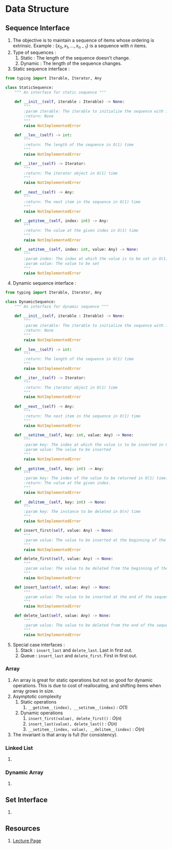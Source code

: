 # Data Structure

## Sequence Interface
1. The objective is to maintain a sequence of items whose ordering is extrinsic. Example : $\{x_0, x_1, ..., x_{n-1}\}$ is a sequence with $n$ items.
2. Type of sequences :
	1. Static : The length of the sequence doesn't change.
	2. Dynamic : The length of the sequence changes.
3. Static sequence interface :
```python
from typing import Iterable, Iterator, Any

class StaticSequence:
	""" An interface for static sequence """
	
	def __init__(self, iterable : Iterable) -> None:
		"""
		:param iterable: The iterable to initialize the sequence with in O(n) time 
		:return: None
		"""
		raise NotImplementedError
	
	def __len__(self) -> int:
		"""
		:return: The length of the sequence in O(1) time 
		"""
		raise NotImplementedError

	def __iter__(self) -> Iterator:
		""" 
		:return: The iterator object in O(1) time
		"""
		raise NotImplementedError
	
	def __next__(self) -> Any:
		"""  
		:return: The next item in the sequence in O(1) time
		"""
		raise NotImplementedError
	
	def __getitem__(self, index: int) -> Any:
		""" 
		:return: The value at the given index in O(1) time 
		"""
		raise NotImplementedError

	def __setitem__(self, index: int, value: Any) -> None:
		"""
		:param index: The index at which the value is to be set in O(1) time
		:param value: The value to be set 
		"""
		raise NotImplementedError

```
4. Dynamic sequence interface : 
```python
from typing import Iterable, Iterator, Any

class DynamicSequence:
	""" An interface for dynamic sequence """
	
	def __init__(self, iterable : Iterable) -> None:
		"""
		:param iterable: The iterable to initialize the sequence with in O(n) time 
		:return: None
		"""
		raise NotImplementedError
	
	def __len__(self) -> int:
		"""
		:return: The length of the sequence in O(1) time 
		"""
		raise NotImplementedError

	def __iter__(self) -> Iterator:
		""" 
		:return: The iterator object in O(1) time
		"""
		raise NotImplementedError
	
	def __next__(self) -> Any:
		"""  
		:return: The next item in the sequence in O(1) time
		"""
		raise NotImplementedError
	
	def __setitem__(self, key: int, value: Any) -> None:
		"""
		:param key: The index at which the value is to be inserted in O(1) time. For resizing the array needs to relocated which is O(n) time.
		:param value: The value to be inserted 
		"""
		raise NotImplementedError
		
	def __getitem__(self, key: int) -> Any:
		""" 
		:param key: The index of the value to be returned in O(1) time.
		:return: The value at the given index.
		"""
		raise NotImplementedError
		
	def __delitem__(self, key: int) -> None:
		"""
		:param key: The instance to be deleted in O(n) time
		"""
		raise NotImplementedError

	def insert_first(self, value: Any) -> None:
		"""
		:param value: The value to be inserted at the beginning of the sequence in O(n) time
		"""
		raise NotImplementedError

	def delete_first(self, value: Any) -> None:
		"""
		:param value: The value to be deleted from the beginning of the sequence in O(n) time
		"""
		raise NotImplementedError

	def insert_last(self, value: Any) -> None:
		""" 
		:param value: The value to be inserted at the end of the sequence in O(1) time. For resizing the array needs to relocated which is O(n) time.
		"""
		raise NotImplementedError

	def delete_last(self, value: Any) -> None:
		"""
		:param value: The value to be deleted from the end of the sequence in O(1) time. For resizing the array needs to relocated which is O(n) time. 
		"""
		raise NotImplementedError

```
5. Special case interfaces :
   1. Stack : `insert_last` and `delete_last`. Last in first out.
   2. Queue : `insert_last` and `delete_first`. First in first out.

### Array
1. An array is great for static operations but not so good for dynamic operations. This is due to cost of reallocating, and shifting items when array grows in size.
2. Asymptotic complexity
	1. Static operations
		1. `__getitem__(index), __setitem__(index)` : $O(1)$
	2. Dynamic operations 
		1. `insert_first(value), delete_first()` : $O(n)$
		2. `insert_last(value), delete_last()` : $O(n)$
		3. `__setitem__(index, value), __delitem__(index)` : $O(n)$
3. The invariant is that array is full (for consistency). 

### Linked List
1. 

### Dynamic Array
1. 

## Set Interface 
1. 

## Resources
1. [Lecture Page](https://ocw.mit.edu/courses/6-006-introduction-to-algorithms-spring-2020/resources/lecture-2-data-structures-and-dynamic-arrays/)